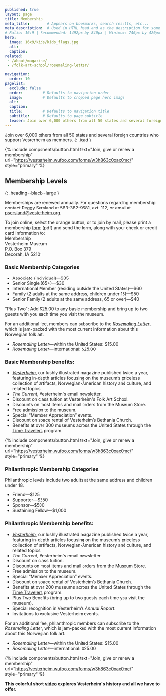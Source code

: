 ```yaml
---
published: true
layout: page
title: Membership
meta_title:        # Appears on bookmarks, search results, etc...
meta_description:  # Used in HTML head and as the description for some search engines
# Ratio: 16:9 | Recommended: 1492px by 840px | Minimum: 746px by 420px
hero:
  image: 16x9/kids/kids_flags.jpg
  alt:
  caption:
related:
 - /about/magazine/
 - /folk-art-school/rosemaling-letter/
 
navigation:
  order: 10
pagelist:
  exclude: false
  order:         # Defaults to navigation order  
  image:         # Defaults to cropped page hero image
  alt:
  caption:
  title:         # Defaults to navigation title
  subtitle:      # Defaults to page subtitle
  teaser: Join over 6,000 others from all 50 states and several foreign countries who support Vesterheim as members.
---
```

Join over 6,000 others from all 50 states and several foreign countries who support Vesterheim as members.
{: .lead }

{% include components/button.html text="Join, give or renew a membership" url="https://vesterheim.wufoo.com/forms/w3h863c0xax0mc/" style="primary" %} 

Membership Levels
-----------------
{: .heading--black--large }

Memberships are renewed annually. For questions regarding membership contact Peggy Sersland at 563-382-9681, ext. 112, or email at [psersland@vesterheim.org](mailto:psersland@vesterheim.org).

To join online, select the orange button, or to join by mail, please print a membership [form](/join-give/membership/forms-pdf/membership.pdf) (pdf) and send the form, along with your check or credit card information to: <br />
Membership<br />
Vesterheim Museum<br />
P.O. Box 379<br />
Decorah, IA 52101

### Basic Membership Categories

* Associate (individual)—$35
* Senior Single (65+)—$30
* International Member (residing outside the United States)—$60
* Family (2 adults at the same address, children under 18)—$50
* Senior Family (2 adults at the same address, 65 or over)—$40

"Plus Two": Add $25.00 to any basic membership and bring up to two guests with you each time you visit the museum.

For an additional fee, members can subscribe to the [_Rosemaling Letter_,](/folk-art-school/rosemaling-letter/) which is jam-packed with the most current information about this Norwegian folk art.

* _Rosemaling Letter_—within the United States: $15.00
* _Rosemaling Letter_—international: $25.00

### Basic Membership benefits:

*   [_Vesterheim_,](/about/magazine/) our lushly illustrated magazine published twice a year, featuring in-depth articles focusing on the museum’s priceless collection of artifacts, Norwegian-American history and culture, and related topics.
*   _The Current_, Vesterheim's email newsletter. 
*   Discount on class tuition at Vesterheim's Folk Art School.
*   Discounts on most items and mail orders from the Museum Store.
*   Free admission to the museum.
*   Special “Member Appreciation” events.
*   Discount on space rental of Vesterheim’s Bethania Church.
*   Benefits at over 300 museums across the United States through the [Time Travelers](http://timetravelers.mohistory.org/institutions) program.

{% include components/button.html text="Join, give or renew a membership" url="https://vesterheim.wufoo.com/forms/w3h863c0xax0mc/" style="primary" %} 

### Philanthropic Membership Categories

Philanthropic levels include two adults at the same address and children under 18.

* Friend—$125
* Supporter—$250
* Sponsor—$500
* Sustaining Fellow—$1,000

### Philanthropic Membership benefits:

* [_Vesterheim_,](/about/magazine/) our lushly illustrated magazine published twice a year, featuring in-depth articles focusing on the museum’s priceless collection of artifacts, Norwegian-American history and culture, and related topics.
* _The Current_, Vesterheim's email newsletter. 
* Discount on class tuition.
* Discounts on most items and mail orders from the Museum Store.
* Free admission to the museum.
* Special “Member Appreciation” events.
* Discount on space rental of Vesterheim’s Bethania Church.
* Benefits at over 200 museums across the United States through the [Time Travelers](http://timetravelers.mohistory.org/institutions) program.
* Plus Two Benefits (bring up to two guests each time you visit the museum).
* Special recognition in Vesterheim’s _Annual Report_.
* Invitations to exclusive Vesterheim events.

For an additional fee, philanthropic members can subscribe to the _Rosemaling Letter_, which is jam-packed with the most current information about this Norwegian folk art.

* _Rosemaling Letter_—within the United States: $15.00
* _Rosemaling Letter_—international: $25.00

{% include components/button.html text="Join, give or renew a membership" url="https://vesterheim.wufoo.com/forms/w3h863c0xax0mc/" style="primary" %} 

**This colorful short [video](https://www.youtube.com/watch?v=S1swuKt7v8o) explores Vesterheim's history and all we have to offer.**